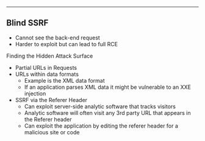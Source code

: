 --- ---

<h2>Blind SSRF</h2>

- Cannot see the back-end request
- Harder to exploit but can lead to full RCE

Finding the Hidden Attack Surface
- Partial URLs in Requests
- URLs within data formats
	- Example is the XML data format
	- If an application parses XML data it might be vulnerable to an XXE injection
- SSRF via the Referer Header
	- Can exploit server-side analytic software that tracks visitors
	- Analytic software will often visit any 3rd party URL that appears in the Referer header
	- Can exploit the application by editing the referer header for a malicious site or code